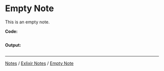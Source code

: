 # Empty Note

This is an empty note.

**Code:**

```go
```

**Output:**

```
```

<hr style="height:1px;">

[Notes](../../index.md#notes) / [Exlixir Notes](../../index.md#elixir-notes) / [Empty Note](#empty-note)
